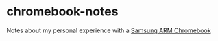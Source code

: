 # chromebook-notes
Notes about my personal experience with a [Samsung ARM Chromebook](http://www.chromium.org/chromium-os/developer-information-for-chrome-os-devices/samsung-arm-chromebook)
